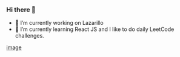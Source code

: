 ### Hi there 👋

- 🔭 I’m currently working on Lazarillo
- 🌱 I’m currently learning React JS and I like to do daily LeetCode challenges.

[image](https://github-readme-stats.vercel.app/api?username=chjuca&show_icons=true&locale=en)
